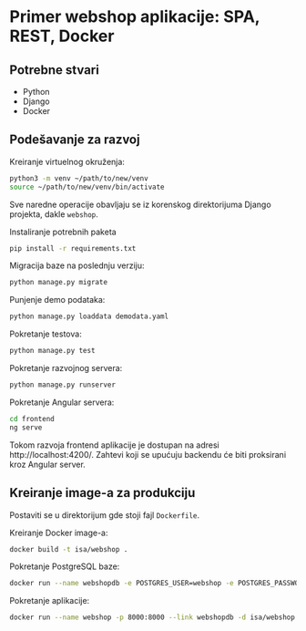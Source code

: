 # Primer webshop aplikacije: SPA, REST, Docker

## Potrebne stvari

* Python
* Django
* Docker

## Podešavanje za razvoj

Kreiranje virtuelnog okruženja:
```bash
python3 -m venv ~/path/to/new/venv
source ~/path/to/new/venv/bin/activate
```

Sve naredne operacije obavljaju se iz korenskog direktorijuma Django
projekta, dakle `webshop`.

Instaliranje potrebnih paketa
```bash
pip install -r requirements.txt
```

Migracija baze na poslednju verziju:
```bash
python manage.py migrate
```

Punjenje demo podataka:
```bash
python manage.py loaddata demodata.yaml
```

Pokretanje testova:
```bash
python manage.py test
```

Pokretanje razvojnog servera:
```bash
python manage.py runserver
```

Pokretanje Angular servera:
```bash
cd frontend
ng serve
```

Tokom razvoja frontend aplikacije je dostupan na adresi http://localhost:4200/. Zahtevi koji se upućuju
backendu će biti proksirani kroz Angular server.

## Kreiranje image-a za produkciju

Postaviti se u direktorijum gde stoji fajl `Dockerfile`.

Kreiranje Docker image-a:
```bash
docker build -t isa/webshop .
```

Pokretanje PostgreSQL baze:
```bash
docker run --name webshopdb -e POSTGRES_USER=webshop -e POSTGRES_PASSWORD=webshop -d postgres:12.2
```

Pokretanje aplikacije:
```bash
docker run --name webshop -p 8000:8000 --link webshopdb -d isa/webshop
```


